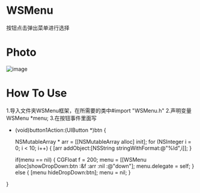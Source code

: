 # WSMenu
按钮点击弹出菜单进行选择

# Photo
![image](https://github.com/Zws-China/WSMenu/blob/master/%E6%8C%89%E9%92%AE%E8%8F%9C%E5%8D%95/%E6%8C%89%E9%92%AE%E8%8F%9C%E5%8D%95/menu.gif)

# How To Use
1.导入文件夹WSMenu框架，在所需要的类中#import "WSMenu.h"
2.声明变量 WSMenu *menu;
3.在按钮事件里面写
- (void)button1Action:(UIButton *)btn {

    NSMutableArray * arr = [[NSMutableArray alloc] init];
    for (NSInteger i = 0; i < 10; i++) {
        [arr addObject:[NSString stringWithFormat:@"%ld",i]];
    }

    if(menu == nil) {
    CGFloat f = 200;
    menu = [[WSMenu alloc]showDropDown:btn :&f :arr :nil :@"down"];
    menu.delegate = self;
    }
    else {
    [menu hideDropDown:btn];
    menu = nil;
    }

}